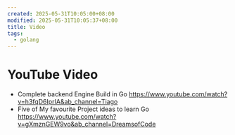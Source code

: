 ```yaml
---
created: 2025-05-31T10:05:00+08:00
modified: 2025-05-31T10:05:37+08:00
title: Video
tags:
  - golang
---
```

# YouTube Video

- Complete backend Engine Build in Go https://www.youtube.com/watch?v=h3fqD6IprIA&ab_channel=Tiago
- Five of My favourite Project ideas to learn Go https://www.youtube.com/watch?v=gXmznGEW9vo&ab_channel=DreamsofCode
